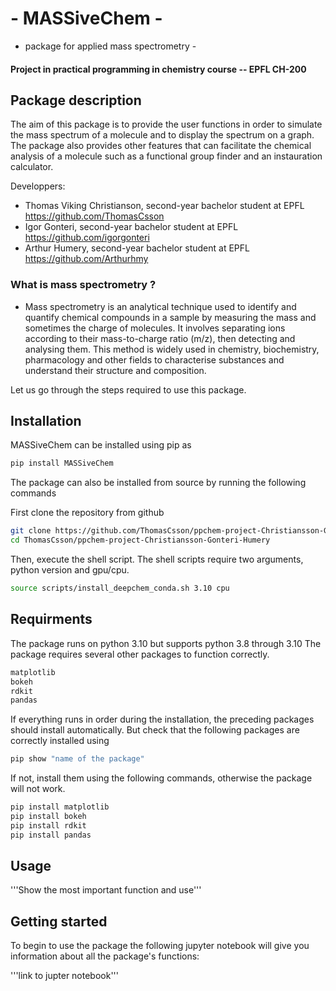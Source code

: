 # -         MASSiveChem       - 
 - package for applied mass spectrometry -
#### Project in practical programming in chemistry course -- EPFL CH-200

## Package description 
The aim of this package is to provide the user functions in order to simulate the mass spectrum of a molecule and to display the spectrum on a graph. The package also provides other features that can facilitate the chemical analysis of a molecule such as a functional group finder and an instauration calculator.

Developpers:
- Thomas Viking Christianson, second-year bachelor student at EPFL    https://github.com/ThomasCsson
- Igor Gonteri, second-year bachelor student at EPFL                  https://github.com/igorgonteri
- Arthur Humery, second-year bachelor student at EPFL                 https://github.com/Arthurhmy

### What is mass spectrometry ?
   - Mass spectrometry is an analytical technique used to identify and quantify chemical compounds in a sample by measuring the mass and sometimes the charge of molecules. It involves separating ions according to their mass-to-charge ratio (m/z), then detecting and analysing them. This method is widely used in chemistry, biochemistry, pharmacology and other fields to characterise substances and understand their structure and composition.

Let us go through the steps required to use this package.

## Installation

MASSiveChem can be installed using pip as
```bash
pip install MASSiveChem
```
The package can also be installed from source by running the following commands

First clone the repository from github

```bash
git clone https://github.com/ThomasCsson/ppchem-project-Christiansson-Gonteri-Humery.git
cd ThomasCsson/ppchem-project-Christiansson-Gonteri-Humery
```
Then, execute the shell script. The shell scripts require two arguments, python version and gpu/cpu.

```bash
source scripts/install_deepchem_conda.sh 3.10 cpu
```

## Requirments
The package runs on python 3.10 but supports python 3.8 through 3.10
The package requires several other packages to function correctly.

```bash
matplotlib
bokeh
rdkit
pandas
```
If everything runs in order during the installation, the preceding packages should install automatically.
But check that the following packages are correctly installed using 

```bash
pip show "name of the package"
```

If not, install them using the following commands, otherwise the package will not work. 

```bash
pip install matplotlib
pip install bokeh
pip install rdkit
pip install pandas
```

## Usage

'''Show the most important function and use'''

## Getting started

To begin to use the package the following jupyter notebook will give you information about all the package's functions:

'''link to jupter notebook'''

